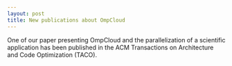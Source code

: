 ```yaml
---
layout: post
title: New publications about OmpCloud
---
```


One of our paper presenting OmpCloud and the parallelization of a scientific
application has been published in the ACM Transactions on Architecture and Code
Optimization (TACO).
